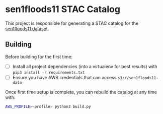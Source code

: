 # sen1floods11 STAC Catalog

This project is responsible for generating a STAC catalog for the [sen1floods11 dataset](https://github.com/cloudtostreet/Sen1Floods11).

## Building

Before building for the first time:

- [ ] Install all project dependencies (into a virtualenv for best results) with `pip3 install -r requirements.txt`
- [ ] Ensure you have AWS credentials that can access `s3://sen1floods11-data`

Once first time setup is complete, you can rebuild the catalog at any time with:

```bash
AWS_PROFILE=<profile> python3 build.py
```
